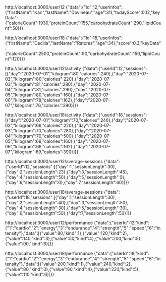 http://localhost:3000/user/12
{"data":{"id":12,"userInfos":{"firstName":"Karl","lastName":"Dovineau","age":31},"todayScore":0.12,"keyData":{"calorieCount":1930,"proteinCount":155,"carbohydrateCount":290,"lipidCount":50}}}

http://localhost:3000/user/18
{"data":{"id":18,"userInfos":{"firstName":"Cecilia","lastName":"Ratorez","age":34},"score":0.3,"keyData":{"calorieCount":2500,"proteinCount":90,"carbohydrateCount":150,"lipidCount":120}}}

http://localhost:3000/user/12/activity
{"data":{"userId":12,"sessions":[{"day":"2020-07-01","kilogram":80,"calories":240},{"day":"2020-07-02","kilogram":80,"calories":220},{"day":"2020-07-03","kilogram":81,"calories":280},{"day":"2020-07-04","kilogram":81,"calories":290},{"day":"2020-07-05","kilogram":80,"calories":160},{"day":"2020-07-06","kilogram":78,"calories":162},{"day":"2020-07-07","kilogram":76,"calories":390}]}}

http://localhost:3000/user/18/activity
{"data":{"userId":18,"sessions":[{"day":"2020-07-01","kilogram":70,"calories":240},{"day":"2020-07-02","kilogram":69,"calories":220},{"day":"2020-07-03","kilogram":70,"calories":280},{"day":"2020-07-04","kilogram":70,"calories":500},{"day":"2020-07-05","kilogram":69,"calories":160},{"day":"2020-07-06","kilogram":69,"calories":162},{"day":"2020-07-07","kilogram":69,"calories":390}]}}

http://localhost:3000/user/12/average-sessions
{"data":{"userId":12,"sessions":[{"day":1,"sessionLength":30},{"day":2,"sessionLength":23},{"day":3,"sessionLength":45},{"day":4,"sessionLength":50},{"day":5,"sessionLength":0},{"day":6,"sessionLength":0},{"day":7,"sessionLength":60}]}}

http://localhost:3000/user/18/average-sessions
{"data":{"userId":18,"sessions":[{"day":1,"sessionLength":30},{"day":2,"sessionLength":40},{"day":3,"sessionLength":50},{"day":4,"sessionLength":30},{"day":5,"sessionLength":30},{"day":6,"sessionLength":50},{"day":7,"sessionLength":50}]}}


http://localhost:3000/user/12/performance
{"data":{"userId":12,"kind":{"1":"cardio","2":"energy","3":"endurance","4":"strength","5":"speed","6":"intensity"},"data":[{"value":80,"kind":1},{"value":120,"kind":2},{"value":140,"kind":3},{"value":50,"kind":4},{"value":200,"kind":5},{"value":90,"kind":6}]}}

http://localhost:3000/user/18/performance
{"data":{"userId":18,"kind":{"1":"cardio","2":"energy","3":"endurance","4":"strength","5":"speed","6":"intensity"},"data":[{"value":200,"kind":1},{"value":240,"kind":2},{"value":80,"kind":3},{"value":80,"kind":4},{"value":220,"kind":5},{"value":110,"kind":6}]}}